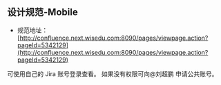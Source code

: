 ## 设计规范-Mobile

- 规范地址：[http://confluence.next.wisedu.com:8090/pages/viewpage.action?pageId=5342129](http://confluence.next.wisedu.com:8090/pages/viewpage.action?pageId=5342129)

可使用自己的 Jira 账号登录查看。
如果没有权限可向@刘超鹏 申请公共账号。
